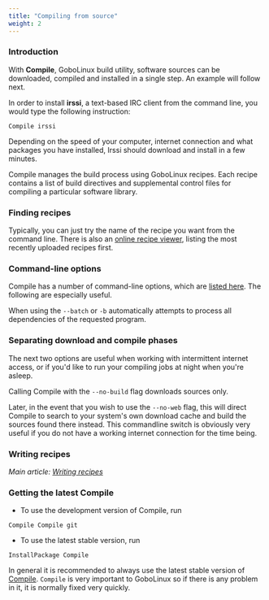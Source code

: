 ```yaml
---
title: "Compiling from source"
weight: 2
---
```


### Introduction

With **Compile**, GoboLinux build utility, software sources can be
downloaded, compiled and installed in a single step. An example will
follow next.

In order to install **irssi**, a text-based IRC client from the command
line, you would type the following instruction:
```fish
Compile irssi
```
Depending on the speed of your computer, internet connection and what
packages you have installed, Irssi should download and install in a few
minutes.

Compile manages the build process using GoboLinux recipes. Each recipe
contains a list of build directives and supplemental control files for
compiling a particular software library.

### Finding recipes

Typically, you can just try the name of the recipe you want from the
command line. There is also an [online recipe
viewer](http://recipes.gobolinux.org), listing the most recently
uploaded recipes first.

### Command-line options

Compile has a number of command-line options, which are [listed
here](/Commands/Compile/). The following are especially useful.

When using the `--batch` or `-b` automatically attempts to process all
dependencies of the requested program.

### Separating download and compile phases

The next two options are useful when working with intermittent internet
access, or if you'd like to run your compiling jobs at night when you're
asleep.

Calling Compile with the `--no-build` flag downloads sources only.

Later, in the event that you wish to use the `--no-web` flag, this will
direct Compile to search to your system's own download cache and build
the sources found there instead. This commandline switch is obviously
very useful if you do not have a working internet connection for the
time being.

### Writing recipes

  
*Main article: [Writing recipes](/Recipes/Writing-Recipes/)*

### Getting the latest Compile

-   To use the development version of Compile, run
```fish
Compile Compile git
```
-   To use the latest stable version, run
```fish
InstallPackage Compile
```
In general it is recommended to always use the latest stable version of
[Compile](/Commands/Compile/). `Compile` is very
important to GoboLinux so if there is any problem in it, it is normally
fixed very quickly.
